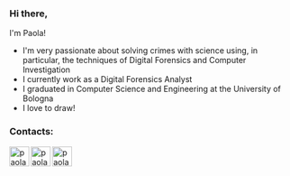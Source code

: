 ### Hi there,
I'm Paola!
- I'm very passionate about solving crimes with science using, in particular, the techniques of Digital Forensics and Computer
Investigation
- I currently work as a Digital Forensics Analyst
- I graduated in Computer Science and Engineering at the University of Bologna
- I love to draw!

<!--
**PaolaSmakaj/PaolaSmakaj** is a ✨ _special_ ✨ repository because its `README.md` (this file) appears on your GitHub profile.
-->

### Contacts:
[<img align="left" alt="paolasmakaj | LinkedIn" width="35px" src="https://img.icons8.com/doodle/48/000000/new-post.png" />][email]
[<img align="left" alt="paolasmakaj | LinkedIn" width="35px" src="https://img.icons8.com/doodle/48/000000/facebook-new.png" />][facebook]
[<img align="left" alt="paolasmakaj | LinkedIn" width="35px" src="https://img.icons8.com/doodle/48/000000/linkedin-circled.png" />][linkedin]

[email]:mailto:paola.smakaj@gmail.com
[facebook]: https://www.facebook.com/PaolaSmakaj
[linkedin]: https://www.linkedin.com/in/paolasmakaj/
